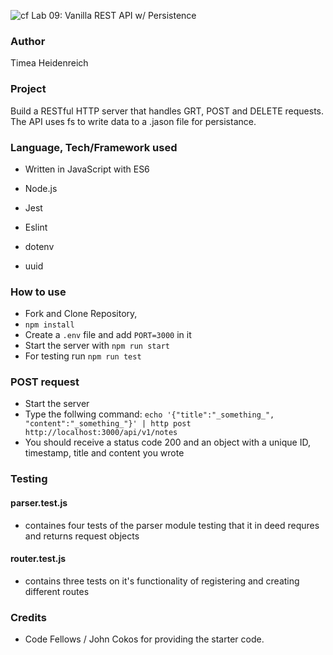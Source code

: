 ![cf](https://i.imgur.com/7v5ASc8.png) Lab 09: Vanilla REST API w/ Persistence

### Author

Timea Heidenreich

### Project

Build a RESTful HTTP server that handles GRT, POST and DELETE requests. The  API uses fs to write data to a .jason file for persistance.



### Language, Tech/Framework used

* Written in JavaScript with ES6

* Node.js
* Jest
* Eslint
* dotenv
* uuid

### How to use

- Fork and Clone Repository,
- ```npm install```
- Create a ```.env``` file and add ```PORT=3000``` in it
- Start the server with ```npm run start```
- For testing run ```npm run test```

### POST request

- Start the server
- Type the follwing command: ```echo '{"title":"_something_", "content":"_something_"}' | http post http://localhost:3000/api/v1/notes```
- You should receive a status code 200 and an object with a unique ID, timestamp, title and content you wrote

### Testing

#### parser.test.js 
- containes four tests of the parser module testing that it in deed requres and returns request objects

#### router.test.js
- contains three tests on it's functionality of registering and creating different routes


### Credits

* Code Fellows / John Cokos for providing the starter code.
